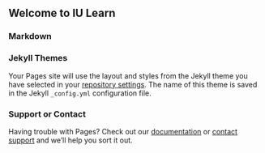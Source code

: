 ## Welcome to IU Learn
### Markdown

### Jekyll Themes

Your Pages site will use the layout and styles from the Jekyll theme you have selected in your [repository settings](https://github.com/anh56/iulearn/settings). The name of this theme is saved in the Jekyll `_config.yml` configuration file.

### Support or Contact

Having trouble with Pages? Check out our [documentation](https://help.github.com/categories/github-pages-basics/) or [contact support](https://github.com/contact) and we’ll help you sort it out.
